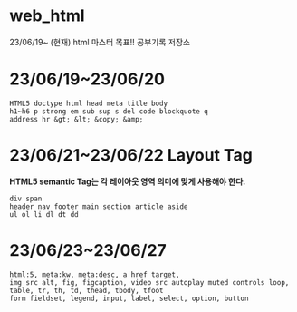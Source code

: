 # web_html
23/06/19~ (현재) html 마스터 목표!! 공부기록 저장소

# 23/06/19~23/06/20
```
HTML5 doctype html head meta title body
h1~h6 p strong em sub sup s del code blockquote q 
address hr &gt; &lt; &copy; &amp;
```

# 23/06/21~23/06/22 Layout Tag
**HTML5 semantic Tag는 각 레이아웃 영역 의미에 맞게 사용해야 한다.**
```
div span
header nav footer main section article aside
ul ol li dl dt dd
```

# 23/06/23~23/06/27
```
html:5, meta:kw, meta:desc, a href target,
img src alt, fig, figcaption, video src autoplay muted controls loop,
table, tr, th, td, thead, tbody, tfoot
form fieldset, legend, input, label, select, option, button
